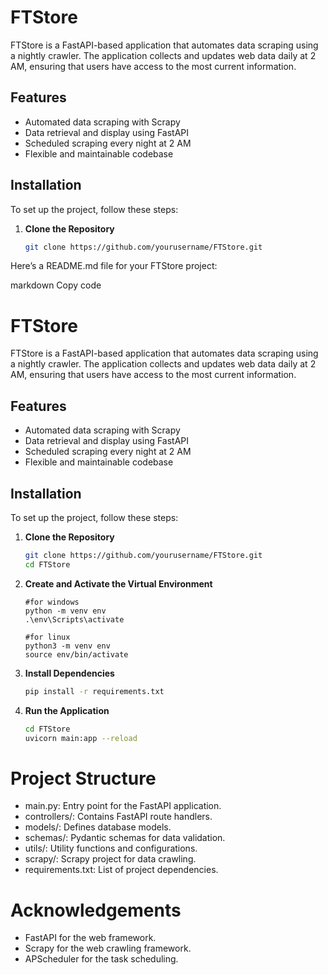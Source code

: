 # FTStore

FTStore is a FastAPI-based application that automates data scraping using a nightly crawler. The application collects and updates web data daily at 2 AM, ensuring that users have access to the most current information.

## Features

- Automated data scraping with Scrapy
- Data retrieval and display using FastAPI
- Scheduled scraping every night at 2 AM
- Flexible and maintainable codebase

## Installation

To set up the project, follow these steps:

1. **Clone the Repository**

   ```bash
   git clone https://github.com/yourusername/FTStore.git


Here’s a README.md file for your FTStore project:

markdown
Copy code
# FTStore

FTStore is a FastAPI-based application that automates data scraping using a nightly crawler. The application collects and updates web data daily at 2 AM, ensuring that users have access to the most current information.

## Features

- Automated data scraping with Scrapy
- Data retrieval and display using FastAPI
- Scheduled scraping every night at 2 AM
- Flexible and maintainable codebase

## Installation

To set up the project, follow these steps:

1. **Clone the Repository**

   ```bash
   git clone https://github.com/yourusername/FTStore.git
   cd FTStore

2. **Create and Activate the Virtual Environment**
   
   ```windows
   #for windows
   python -m venv env
   .\env\Scripts\activate

   #for linux
   python3 -m venv env
   source env/bin/activate

3. **Install Dependencies**
   ```bash
   pip install -r requirements.txt

5. **Run the Application**
   ```bash
   cd FTStore
   uvicorn main:app --reload


# Project Structure
 - main.py: Entry point for the FastAPI application.
 - controllers/: Contains FastAPI route handlers.
 - models/: Defines database models.
 - schemas/: Pydantic schemas for data validation.
 - utils/: Utility functions and configurations.
 - scrapy/: Scrapy project for data crawling.
 - requirements.txt: List of project dependencies.


# Acknowledgements
 - FastAPI for the web framework.
 - Scrapy for the web crawling framework.
 - APScheduler for the task scheduling.
